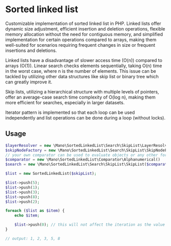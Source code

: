 # Sorted linked list

Customizable implementation of sorted linked list in PHP. Linked lists offer dynamic size adjustment, efficient 
insertion and deletion operations, flexible memory allocation without the need for contiguous memory, and simplified 
implementation for certain operations compared to arrays, making them well-suited for scenarios requiring frequent 
changes in size or frequent insertions and deletions.

Linked lists have a disadvantage of slower access time (O(n)) compared to arrays (O(1)). Linear search checks elements 
sequentially, taking O(n) time in the worst case, where n is the number of elements. This issue can be tackled by 
utilizing other data structures like skip list or binary tree which can greatly improve it.

Skip lists, utilizing a hierarchical structure with multiple levels of pointers, offer an average-case search time 
complexity of O(log n), making them more efficient for searches, especially in larger datasets.

Iterator pattern is implemented so that each loop can be used independently and list operations can be done during a
loop (without locks).

## Usage

```php
$layerResolver = new \Mano\SortedLinkedList\Search\SkipList\LayerResolver();
$skipNodeFactory = new \Mano\SortedLinkedList\Search\SkipList\SkipNodeFactory($layerResolver);
// your own comparator can be used to evaluate objects or any other forms
$comparator = new \Mano\SortedLinkedList\Comparator\Alphanumerical()
$search = new \Mano\SortedLinkedList\Search\SkipList\SkipList($comparator, $skipNodeFactory);

$list = new SortedLinkedList($skipList);

$list->push(5);
$list->push(1);
$list->push(3);
$list->push(8);
$list->push(2);

foreach ($list as $item) {
    echo $item;

    $list->push(0); // this will not affect the iteration as the value is pushed before pointer
}

// output: 1, 2, 3, 5, 8 
```